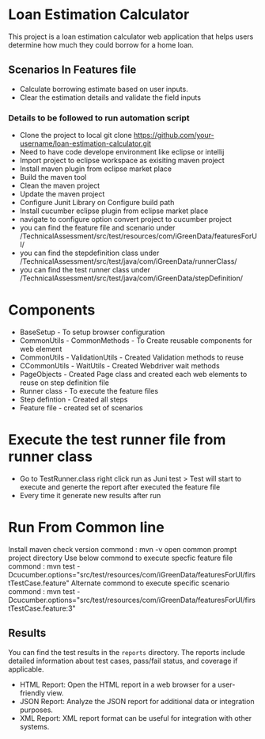 # Loan Estimation Calculator

This project is a loan estimation calculator web application that helps users determine how much they could borrow for a home loan.

## Scenarios In Features file

- Calculate borrowing estimate based on user inputs.
- Clear the estimation details and validate the field inputs

### Details to be followed to run automation script
- Clone the project to local 
    git clone https://github.com/your-username/loan-estimation-calculator.git
- Need to have code develope environment like eclipse or intellij
- Import project to eclipse workspace as exisiting maven project
- Install maven plugin from eclipse market place
- Build the maven tool
- Clean the maven project
- Update the maven project
- Configure Junit Library on Configure build path
- Install cucumber eclipse plugin from eclipse market place
- navigate to configure option convert project to cucumber project
- you can find the feature file and scenario under /TechnicalAssessment/src/test/resources/com/iGreenData/featuresForUI/
- you can find the stepdefinition class under /TechnicalAssessment/src/test/java/com/iGreenData/runnerClass/
- you can find the test runner class under /TechnicalAssessment/src/test/java/com/iGreenData/stepDefinition/

# Components
- BaseSetup - To setup browser configuration
- CommonUtils - CommonMethods - To Create reusable components for web element
- CommonUtils - ValidationUtils - Created Validation methods to reuse
- CCommonUtils - WaitUtils - Created Webdriver wait methods
- PageObjects - Created Page class and created each web elements to reuse on step definition file
- Runner class - To execute the feature files
- Step defintion - Created all steps
- Feature file - created set of scenarios
  
# Execute the test runner file from runner class
- Go to TestRunner.class right click run as Juni test > Test will start to execute and generte the report after executed the feature file
- Every time it generate new results after run

# Run From Common line
Install maven check version
commond : mvn -v
open common prompt project directory 
Use below commond to execute specfic feature file
commond : mvn test -Dcucumber.options="src/test/resources/com/iGreenData/featuresForUI/firstTestCase.feature"
Alternate commond to execute specific scenario 
commond : mvn test -Dcucumber.options="src/test/resources/com/iGreenData/featuresForUI/firstTestCase.feature:3"

## Results
You can find the test results in the `reports` directory. The reports include detailed information about test cases, pass/fail status, and coverage if applicable.
- HTML Report: Open the HTML report in a web browser for a user-friendly view.
- JSON Report: Analyze the JSON report for additional data or integration purposes.
- XML Report: XML report format can be useful for integration with other systems.
